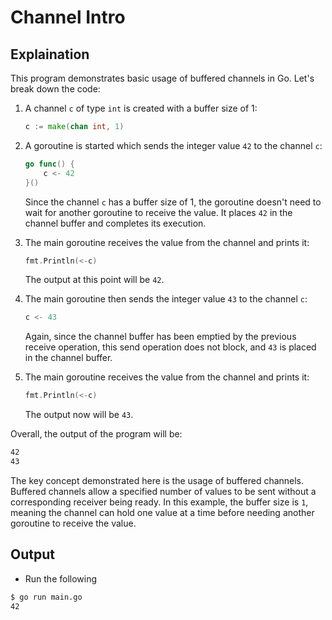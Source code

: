 # Channel Intro

## Explaination

This program demonstrates basic usage of buffered channels in Go. Let's break down the code:

1. A channel `c` of type `int` is created with a buffer size of 1:

   ```go
   c := make(chan int, 1)
   ```

2. A goroutine is started which sends the integer value `42` to the channel `c`:

   ```go
   go func() {
       c <- 42
   }()
   ```

   Since the channel `c` has a buffer size of 1, the goroutine doesn't need to wait for another goroutine to receive the value. It places `42` in the channel buffer and completes its execution.

3. The main goroutine receives the value from the channel and prints it:

   ```go
   fmt.Println(<-c)
   ```

   The output at this point will be `42`.

4. The main goroutine then sends the integer value `43` to the channel `c`:

   ```go
   c <- 43
   ```

   Again, since the channel buffer has been emptied by the previous receive operation, this send operation does not block, and `43` is placed in the channel buffer.

5. The main goroutine receives the value from the channel and prints it:

   ```go
   fmt.Println(<-c)
   ```

   The output now will be `43`.

Overall, the output of the program will be:

```bash
42
43
```

The key concept demonstrated here is the usage of buffered channels. Buffered channels allow a specified number of values to be sent without a corresponding receiver being ready. In this example, the buffer size is `1`, meaning the channel can hold one value at a time before needing another goroutine to receive the value.

## Output

- Run the following

```bash
$ go run main.go       
42
```
